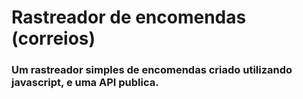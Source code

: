 <h1>Rastreador de encomendas (correios)</h1>
<h3>Um rastreador simples de encomendas criado utilizando javascript, e uma API publica.</h3>
